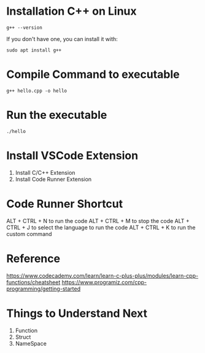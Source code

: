 # Installation C++ on Linux

```
g++ --version

```

If you don't have one, you can install it with:

```
sudo apt install g++
```

# Compile Command to executable

```
g++ hello.cpp -o hello
```

# Run the executable

```
./hello
```

# Install VSCode Extension

1. Install C/C++ Extension
2. Install Code Runner Extension

# Code Runner Shortcut

ALT + CTRL + N to run the code
ALT + CTRL + M to stop the code
ALT + CTRL + J to select the language to run the code
ALT + CTRL + K to run the custom command

# Reference

https://www.codecademy.com/learn/learn-c-plus-plus/modules/learn-cpp-functions/cheatsheet
https://www.programiz.com/cpp-programming/getting-started

# Things to Understand Next

1. Function
2. Struct
3. NameSpace
